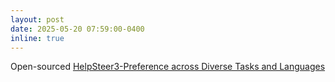 ```yaml
---
layout: post
date: 2025-05-20 07:59:00-0400
inline: true
---
```


Open-sourced [HelpSteer3-Preference across Diverse Tasks and Languages](https://arxiv.org/abs/2505.11475)
